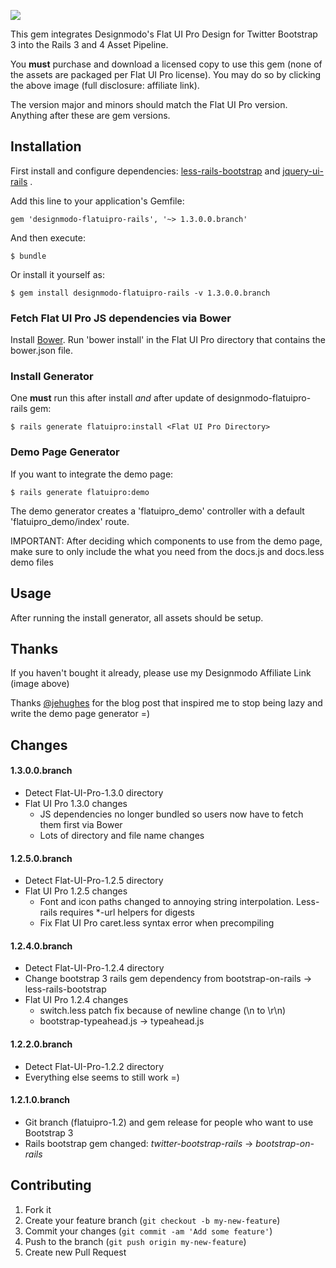 <a href="http://designmodo.com/shop/?u=223" target="_blank"><img src="http://designmodo.com/img/affiliate/flatui_468_60.jpg" border="0"/></a>

This gem integrates Designmodo's Flat UI Pro Design for Twitter Bootstrap 3 into the Rails 3 and 4 Asset Pipeline.

You **must** purchase and download a licensed copy to use this gem (none of the assets are packaged per Flat UI Pro license).  You may do so by clicking the above image (full disclosure: affiliate link).

The version major and minors should match the Flat UI Pro version.  Anything after these are gem versions.

## Installation
First install and configure dependencies: [less-rails-bootstrap](https://github.com/metaskills/less-rails-bootstrap) and [jquery-ui-rails](https://github.com/joliss/jquery-ui-rails) .

Add this line to your application's Gemfile:

    gem 'designmodo-flatuipro-rails', '~> 1.3.0.0.branch'

And then execute:

    $ bundle

Or install it yourself as:

    $ gem install designmodo-flatuipro-rails -v 1.3.0.0.branch

### Fetch Flat UI Pro JS dependencies via Bower
Install [Bower](http://bower.io).  Run 'bower install' in the Flat UI Pro directory that contains the bower.json file.

### Install Generator
One **must** run this after install *and* after update of designmodo-flatuipro-rails gem:

    $ rails generate flatuipro:install <Flat UI Pro Directory>

### Demo Page Generator
If you want to integrate the demo page:

    $ rails generate flatuipro:demo

The demo generator creates a 'flatuipro\_demo' controller with a default 'flatuipro\_demo/index' route.

IMPORTANT: After deciding which components to use from the demo page, make sure to only include the what you need from the docs.js and docs.less demo files

## Usage
After running the install generator, all assets should be setup.

## Thanks
If you haven't bought it already, please use my Designmodo Affiliate Link (image above)

Thanks [@jehughes](https://github.com/jehughes) for the blog post that inspired me to stop being lazy and write the demo page generator =)

## Changes
#### 1.3.0.0.branch
* Detect Flat-UI-Pro-1.3.0 directory
* Flat UI Pro 1.3.0 changes
  * JS dependencies no longer bundled so users now have to fetch them first via Bower
  * Lots of directory and file name changes

#### 1.2.5.0.branch
* Detect Flat-UI-Pro-1.2.5 directory
* Flat UI Pro 1.2.5 changes
  * Font and icon paths changed to annoying string interpolation.  Less-rails requires *-url helpers for digests
  * Fix Flat UI Pro caret.less syntax error when precompiling

#### 1.2.4.0.branch
* Detect Flat-UI-Pro-1.2.4 directory
* Change bootstrap 3 rails gem dependency from bootstrap-on-rails -> less-rails-bootstrap
* Flat UI Pro 1.2.4 changes
  * switch.less patch fix because of newline change (\n to \r\n)
  * bootstrap-typeahead.js -> typeahead.js

#### 1.2.2.0.branch
* Detect Flat-UI-Pro-1.2.2 directory
* Everything else seems to still work =)

#### 1.2.1.0.branch
* Git branch (flatuipro-1.2) and gem release for people who want to use Bootstrap 3
* Rails bootstrap gem changed: _twitter-bootstrap-rails_ -> _bootstrap-on-rails_

## Contributing

1. Fork it
2. Create your feature branch (`git checkout -b my-new-feature`)
3. Commit your changes (`git commit -am 'Add some feature'`)
4. Push to the branch (`git push origin my-new-feature`)
5. Create new Pull Request

